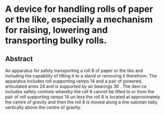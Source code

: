 # A device for handling rolls of paper or the like, especially a mechanism for raising, lowering and transporting bulky rolls.

## Abstract
An apparatus for safely transporting a roll 8 of paper or the like and including the capability of lifting it to a stand or removing it therefrom. The apparatus includes roll supporting ramps 14 and a pair of powered, articulated arms 24 and is supported by air bearings 36 . The devi ce includes safety controls whereby the roll 8 cannot be lifted to or from the pair of roll supporting ramps 14 un less the roll 8 is located at approximately the centre of gravity and then the roll 8 is moved along a line substan tially vertically above the centre of gravity.